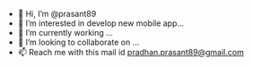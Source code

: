 - 👋 Hi, I’m @prasant89
- 👀 I’m interested in  develop new mobile app...
- 🌱 I’m currently working ...
- 💞️ I’m looking to collaborate on ...
- 📫 Reach me with this mail id pradhan.prasant89@gmail.com

<!---
prasant89/prasant89 is a ✨ special ✨ repository because its `README.md` (this file) appears on your GitHub profile.
You can click the Preview link to take a look at your changes.
--->
